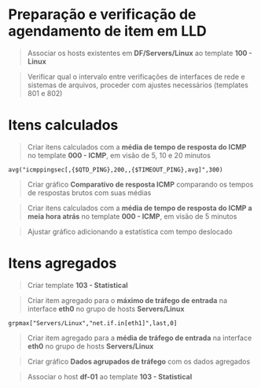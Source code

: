 # Preparação e verificação de agendamento de item em LLD

> Associar os hosts existentes em **DF/Servers/Linux** ao template **100 - Linux**

> Verificar qual o intervalo entre verificações de interfaces de rede e sistemas de arquivos, proceder com ajustes necessários (templates 801 e 802)

# Itens calculados

> Criar itens calculados com a **média de tempo de resposta do ICMP** no template **000 - ICMP**, em visão de 5, 10 e 20 minutos

```
avg("icmppingsec[,{$QTD_PING},200,,{$TIMEOUT_PING},avg]",300)
```


> Criar gráfico **Comparativo de resposta ICMP** comparando os tempos de respostas brutos com suas médias

> Criar itens calculados com a **média de tempo de resposta do ICMP a meia hora atrás** no template **000 - ICMP**, em visão de 5 minutos

> Ajustar gráfico adicionando a estatística com tempo deslocado

# Itens agregados

> Criar template **103 - Statistical** 

> Criar item agregado para o **máximo de tráfego de entrada** na interface **eth0** no grupo de hosts **Servers/Linux**

```
grpmax["Servers/Linux","net.if.in[eth1]",last,0]
```

> Criar item agregado para a **média de tráfego de entrada** na interface **eth0** no grupo de hosts **Servers/Linux**

> Criar gráfico **Dados agrupados de tráfego** com os dados agregados

> Associar o host **df-01** ao template **103 - Statistical**

